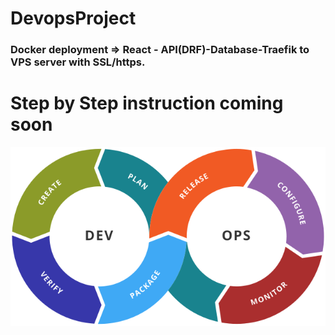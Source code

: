 # DevopsProject
### Docker deployment =>  React - API(DRF)-Database-Traefik to VPS server with SSL/https.



# Step by Step instruction coming soon




[![MasterHead](https://github.com/DevRajib/3.DevopsProject/blob/main/Devops.png)](#)